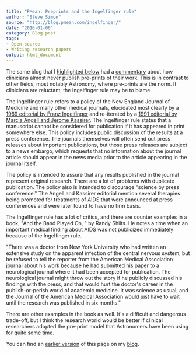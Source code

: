 ```yaml
---
title: "PMean: Preprints and the Ingelfinger rule"
author: "Steve Simon"
source: "http://blog.pmean.com/ingelfinger/"
date: "2016-01-06"
category: Blog post
tags: 
- Open source
- Writing research papers
output: html_document
---
```


The same blog that I [highlighted below](../procrastination/index.html) had a [commentary](http://nexus.od.nih.gov/all/2015/12/18/preprints-in-clinical-research/) about how clinicians almost never publish pre-prints of their work. This is in contrast to other fields, most notably Astronomy, where pre-prints are the norm. If clinicians are reluctant, the Ingelfinger rule may be to blame.

<!---More--->

The Ingelfinger rule refers to a policy of the New England Journal of Medicine and many other medical journals, elucidated most clearly by a [1969 editorial by Franz Ingelfinger](http://www.nejm.org/doi/full/10.1056/NEJM196909182811208) and re-iterated by a [1991 editorial by Marcia Angell and Jerome Kassirer](http://www.nejm.org/doi/full/10.1056/NEJM199111073251910). The Ingelfinger rule states that a manuscript cannot be considered for publication if it has appeared in print somewhere else. This policy includes public discussion of the results at a press conference. The journals themselves will often send out press releases about important publications, but those press releases are subject to a news embargo, which requests that no information about the journal article should appear in the news media prior to the article appearing in the journal itself.

The policy is intended to assure that any results published in the journal represent original research. There are a lot of problems with duplicate publication. The policy also is intended to discourage "science by press conference." The Angell and Kassirer editorial mention several therapies being promoted for treatments of AIDS that were announced at press conferences and were later found to have no firm basis.

The Ingelfinger rule has a lot of critics, and there are counter examples in a book, "And the Band Played On, " by Randy Shilts. He notes a time when an important medical finding about AIDS was not publicized immediately because of the Ingelfinger rule.

"There was a doctor from New York University who had written an extensive study on the apparent infection of the central nervous system, but he refused to tell the reporter from the American Medical Association journal about his work because he had submitted his paper to a neurological journal where it had been accepted for publication. The neurological journal might throw out the story if he publicly discussed his findings with the press, and that would hurt the doctor's career in the publish-or-perish world of academic medicine. It was science as usual, and the Journal of the American Medical Association would just have to wait until the research was published in six months."

There are other examples in the book as well. It's a difficult and dangerous trade-off, but I think the research world would be better if clinical researchers adopted the pre-print model that Astronomers have been using for quite some time.

You can find an [earlier version][sim1] of this page on my [blog][sim2].

[sim1]: http://blog.pmean.com/ingelfinger/
[sim2]: http://blog.pmean.com
